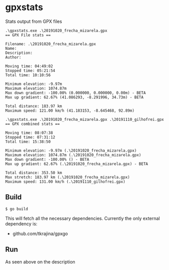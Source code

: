 # gpxstats
Stats output from GPX files

```
.\gpxstats.exe .\20191020_frecha_mizarela.gpx
== GPX File stats ==

Filename: .\20191020_frecha_mizarela.gpx
Name:
Description:
Author:

Moving time: 04:49:02
Stopped time: 05:21:54
Total time: 10:10:56

Minimum elevation: -9.97m
Maximum elevation: 1074.87m
Max down gradient: -100.00% (0.000000, 0.000000, 0.00m) - BETA
Max up gradient: 62.67% (41.086293, -8.291996, 34.73m) - BETA

Total distance: 183.97 km
Maximum speed: 121.00 km/h (41.183153, -8.645468, 92.89m)
```

```
.\gpxstats.exe .\20191020_frecha_mizarela.gpx .\20191110_gilhofrei.gpx
== GPX combined stats ==

Moving time: 08:07:38
Stopped time: 07:31:12
Total time: 15:38:50

Minimum elevation: -9.97m (.\20191020_frecha_mizarela.gpx)
Maximum elevation: 1074.87m (.\20191020_frecha_mizarela.gpx)
Max down gradient: -100.00% () - BETA
Max up gradient: 62.67% (.\20191020_frecha_mizarela.gpx) - BETA

Total distance: 353.50 km
Max stretch: 183.97 km (.\20191020_frecha_mizarela.gpx)
Maximum speed: 131.00 km/h (.\20191110_gilhofrei.gpx)
```

## Build

```
$ go build
```

This will fetch all the necessary dependencies. Currently the only external dependency is:

* github.com/tkrajina/gpxgo


## Run

As seen above on the description